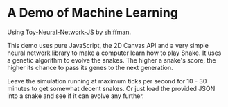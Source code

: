 # A Demo of Machine Learning

Using [Toy-Neural-Network-JS](https://github.com/CodingTrain/Toy-Neural-Network-JS)
by [shiffman](https://github.com/shiffman).

This demo uses pure JavaScript, the 2D Canvas API and a very simple neural network library to make a computer learn how to play Snake. It uses a genetic algorithm to evolve the snakes. The higher a snake's score, the higher its chance to pass its genes to the next generation.

Leave the simulation running at maximum ticks per second for 10 - 30 minutes to get somewhat decent snakes. Or just load the provided JSON into a snake and see if it can evolve any further.
